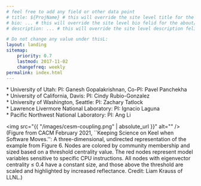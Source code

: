 ```yaml
---
# feel free to add any field or other data point
# title: ${ProjName} # this will override the site level title for the about/landing page
# bio: ... # this will override the site level bio felid for the about/landing page
# description: ... # this will override the site level description felid for the about/landing page

# Do not change any value under thisL:
layout: landing
sitemap:
    priority: 0.7
    lastmod: 2017-11-02
    changefreq: weekly
permalink: index.html
---
```



<div class="box">
  <p>
* University of Utah: PI: Ganesh Gopalakrishnan, Co-PI: Pavel Panchekha <br>
* University of California, Davis: PI: Cindy Rubio-Gonzalez <br>
* University of Washington, Seattle: PI: Zachary Tatlock <br>
* Lawrence Livermore National Laboratory: PI: Ignacio Laguna <br>
* Pacific Northwest National Laboratory: PI: Ang Li
  </p>
</div>


<span class="image left"><img src="{{ "/images/cesm-coupling.png" | absolute_url }}" alt="" /></span>
(Figure from CACM February 2021, ``Keeping Science on Keel when Software Moves.'': A three-dimensional, undirected representation of the example from Figure 6. Nodes are colored by community membership and sized based on a threshold centrality value. The red nodes represent model variables sensitive to specific CPU instructions. All nodes with eigenvector centrality ≤ 0.4 have a constant size, and those above the threshold are scaled and highlighted by increased reflectance. Credit: Liam Krauss of LLNL.)







